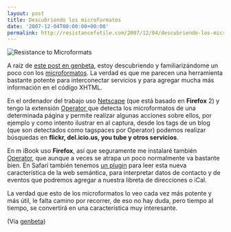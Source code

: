 ```yaml
---
layout: post
title: Descubriendo los microformatos
date: '2007-12-04T00:00:00+00:00'
permalink: http://resistancefutile.com/2007/12/04/descubriendo-los-microformatos/
---
```

<img src='http://resistancefutile.com/wp-content/resist_microformats.png' alt='Resistance to Microformats' class="centro_borde" />

A raíz de <a href="http://www.genbeta.com/2007/12/02-plugin-de-microformatos-para-safari">este post en genbeta</a>, estoy descubriendo y familiarizándome un poco con los <a href="http://microformats.org/">microformatos</a>. La verdad es que me parecen una herramienta bastante potente para interconectar servicios y para agregar mucha más información en el código XHTML.

En el ordenador del trabajo uso <a href="http://www.genbeta.com/2007/10/16-repasamos-netscape-9">Netscape</a> (que está basado en <strong>Firefox</strong> 2) y tengo la extensión <a href="https://addons.mozilla.org/es-ES/firefox/addon/4106">Operator </a>que detecta los microformatos de una determinada página y permite realizar algunas acciones sobre ellos, por ejemplo y como intento ilustrar en al captura, desde los tags de un blog (que son detectados como tagspaces por Operator) podemos realizar búsquedas en <strong>flickr, del.icio.us, you tube y otros servicios</strong>.

En m iBook uso <strong>Firefox</strong>, así que seguramente me instalaré también <a href="https://addons.mozilla.org/es-ES/firefox/addon/4106">Operator</a>, que aunque a veces se atrapa un poco normalmente va bastante bien. En Safari también tenemos <a href="http://zappatic.net/safarimicroformats/">un plugin</a> para leer esta nueva característica de la web semántica, para interpretar datos de contacto y de eventos que podremos agregar a nuestra libreta de direcciones o iCal. 

La verdad que esto de los microformatos lo veo cada vez más potente y más útil, le falta camino por recorrer, de eso no hay duda, pero tiempo al tiempo, se convertirá en una característica muy interesante.

(Vía <a href="http://www.genbeta.com/2007/12/02-plugin-de-microformatos-para-safari">genbeta</a>)
